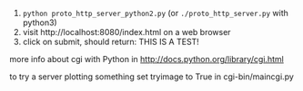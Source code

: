 
1. ```python proto_http_server_python2.py``` (or ```./proto_http_server.py``` with python3)
2. visit http://localhost:8080/index.html on a web browser
3. click on submit, should return: THIS IS A TEST!


more info about cgi with Python in http://docs.python.org/library/cgi.html


to try a server plotting something
set tryimage to True in cgi-bin/maincgi.py
